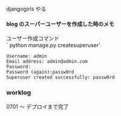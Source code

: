 djangogirls やる

#### blog のスーパーユーザーを作成した時のメモ

ユーザー作成コマンド  
` python manage.py createsuperuser'

```
Username: admin
Email address: admin@admin.com
Password:
Password (again):passw0rd
Superuser created successfully: passw0rd
```

### worklog

0701 ～ デプロイまで完了
